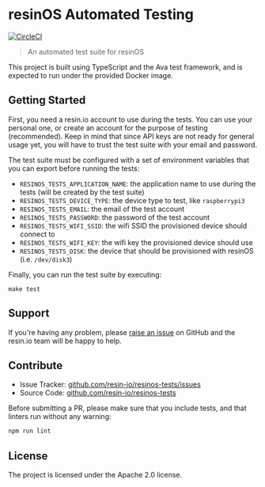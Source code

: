 resinOS Automated Testing
=========================

[![CircleCI](https://circleci.com/gh/resin-io/resinos-tests/tree/master.svg?style=svg&circle-token=f7e1e5220b3f5864c9821b2f39a84a1a50d5a2c9)](https://circleci.com/gh/resin-io/resinos-tests/tree/master)

> An automated test suite for resinOS

This project is built using TypeScript and the Ava test framework, and is
expected to run under the provided Docker image.

Getting Started
---------------

First, you need a resin.io account to use during the tests. You can use your
personal one, or create an account for the purpose of testing (recommended).
Keep in mind that since API keys are not ready for general usage yet, you will
have to trust the test suite with your email and password.

The test suite must be configured with a set of environment variables that you
can export before running the tests:

- `RESINOS_TESTS_APPLICATION_NAME`: the application name to use during the
  tests (will be created by the test suite)
- `RESINOS_TESTS_DEVICE_TYPE`: the device type to test, like `raspberrypi3`
- `RESINOS_TESTS_EMAIL`: the email of the test account
- `RESINOS_TESTS_PASSWORD`: the password of the test account
- `RESINOS_TESTS_WIFI_SSID`: the wifi SSID the provisioned device should
  connect to
- `RESINOS_TESTS_WIFI_KEY`: the wifi key the provisioned device should use
- `RESINOS_TESTS_DISK`: the device that should be provisioned with resinOS
  (i.e. `/dev/disk3`)

Finally, you can run the test suite by executing:

```
make test
```

Support
-------

If you're having any problem, please [raise an issue][newissue] on GitHub and
the resin.io team will be happy to help.

Contribute
----------

- Issue Tracker: [github.com/resin-io/resinos-tests/issues][issues]
- Source Code: [github.com/resin-io/resinos-tests][source]

Before submitting a PR, please make sure that you include tests, and that
linters run without any warning:

```sh
npm run lint
```

License
-------

The project is licensed under the Apache 2.0 license.

[issues]: https://github.com/resin-io/resinos-tests/issues
[newissue]: https://github.com/resin-io/resinos-tests/issues/new
[source]: https://github.com/resin-io/resinos-tests
